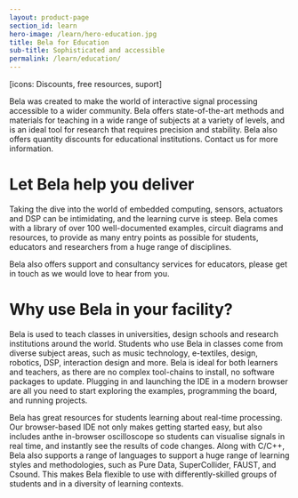 ```yaml
---
layout: product-page
section_id: learn
hero-image: /learn/hero-education.jpg
title: Bela for Education
sub-title: Sophisticated and accessible
permalink: /learn/education/
---
```


[icons: Discounts, free resources, suport]

Bela was created to make the world of interactive signal processing accessible to a wider community. Bela offers state-of-the-art methods and materials for teaching in a wide range of subjects at a variety of levels, and is an ideal tool for research that requires precision and stability. Bela also offers quantity discounts for educational institutions. Contact us for more information.

<h1>Let Bela help you deliver</h1>

Taking the dive into the world of embedded computing, sensors, actuators and DSP can be intimidating, and the learning curve is steep. Bela comes with a library of over 100 well-documented examples, circuit diagrams and resources, to provide as many entry points as possible for students, educators and researchers from a huge range of disciplines.

Bela also offers support and consultancy services for educators, please get in touch as we would love to hear from you.

<h1>Why use Bela in your facility?</h1>

Bela is used to teach classes in universities, design schools and research institutions around the world. Students who use Bela in classes come from diverse subject areas, such as music technology, e-textiles, design, robotics, DSP, interaction design and more. Bela is ideal for both learners and teachers, as there are no complex tool-chains to install, no software packages to update. Plugging in and launching the IDE in a modern browser are all you need to start exploring the examples, programming the board, and running projects.

Bela has great resources for students learning about real-time processing. Our browser-based IDE not only makes getting started easy, but also includes anthe in-browser oscilloscope so students can visualise signals in real time, and instantly see the results of code changes. Along with C/C++, Bela also supports a range of languages to support a huge range of learning styles and methodologies, such as Pure Data, SuperCollider, FAUST, and Csound. This makes Bela flexible to use with differently-skilled groups of students and in a diversity of learning contexts.